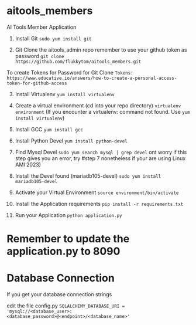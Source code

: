 # aitools_members
AI Tools Member Application


1. Install Git
`sudo yum install git`

2. Git Clone the aitools_admin repo
remember to use your github token as password
`git clone https://github.com/flukkytom/aitools_members.git`

To create Tokens for Password for Git Clone
`Tokens: https://www.educative.io/answers/how-to-create-a-personal-access-token-for-github-access`

3. Install Virtualenv
`yum install virtualenv`

4. Create a virtual environment (cd into your repo directory)
`virtualenv environment`
(If you encounter a virtualenv: command not found. Use `yum install virtualenv`)

5. Install GCC
`yum install gcc`

6. Install Python Devel
`yum install python-devel`

7. Find Mysql Devel
`sudo yum search mysql | grep devel`
   ont worry if this step gives you an error, try #step 7 nonetheless if your are using Linux AMI 2023)

8. Install the Devel found (mariadb105-devel)
`sudo yum install mariadb105-devel`

9. Activate your Virtual Environment
`source environment/bin/activate`

10. Install the Application requirements
`pip install -r requirements.txt`

11. Run your Application
`python application.py`


Remember to update the application.py to 8090
=======
Database Connection
===================

If you get your database connection strings

edit the file config.py `SQLALCHEMY_DATABASE_URI = 'mysql://<database_user>:<database_password>@<endpoint>/<database_name>'`

